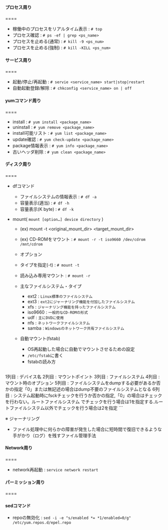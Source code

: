 
#### プロセス周り
====
- 稼働中のプロセスをリアルタイム表示 : `# top`
- プロセス確認 : `# ps -ef | grep <ps_name>`
- プロセスを止める(通常) : `# kill -9 <ps_num>`
- プロセスを止める(強制) : `# kill -KILL <ps_num>`

#### サービス周り
====
- 起動/停止/再起動 : `# servie <service_name> start|stop|restart `
- 自動起動登録/解除 : `# chkconfig <service_name> on | off`

#### yumコマンド周り
====
- install : `# yum install <package_name>`
- uninstall : `# yum remove <package_name>`
- install可能リスト : `# yum list <package_name>`
- update確認 : `# yum check-update <package_name>`
- package情報表示 : `# yum info <package_name>`
- 古いヘッダ削除 : `# yum clean <package_name>`


#### ディスク周り
====
- dfコマンド
  - ファイルシステムの情報表示 : `# df -a`
  - 容量表示(適当) : `# df -h`
  - 容量表示(K byte) : `# df -k`

- mount( `mount [option…] device directory` ) 
  - (ex) mount -t <original_mount_dir> <target_mount_dir>
  - (ex) CD-ROMをマウント : `# mount -r -t iso9660 /dev/cdrom /mnt/cdrom`
  -  オプション
    - タイプを指定(-t) : `# mount -t`  
    - 読み込み専用マウント : `# mount -r`
  
  - 主なファイルシステム・タイプ
    - ext2 : `Linux標準のファイルシステム`
    - ext3 : `ext2にジャーナリング機能を付加したファイルシステム`
    - xfs : `ジャーナリング機能を持ったファイルシステム`
    - iso9660 : `一般的なCD-ROMの形式`
    - udf : `主にDVDに使用`
    - nfs : `ネットワークファイルシステム`
    - samba : `Windowsのネットワーク共有ファイルシステム`

  - 自動マウント(fstab)
    - OS再起動した場合に自動でマウントさせるための設定 
    - `/etc/fstab`に書く
    - fstabの読み方
    ```
1列目 : デバイス名 
2列目 : マウントポイント 
3列目 : ファイルシステム 
4列目 : マウント時のオプション 
5列目 : ファイルシステムをdumpする必要があるか否かの指定「0」または無記述の場合はdump不要のファイルシステムとなる
6列目 : システム起動時にfsckチェックを行うか否かの指定,「0」の場合はチェックを行わない。ルートファイルシステム
でチェックを行う場合は1を指定する.ルートファイルシステム以外でチェックを行う場合は2を指定
    ```

※ ジャーナリング
 - ファイル処理中に何らかの障害が発生した場合に短時間で復旧できるような手がかり（ログ）を残すファイル管理手法

#### Network周り
====
- network再起動 : `service network restart`


#### パーミッション周り
====


#### sedコマンド

  - repoの無効化 : `sed -i -e "s/enabled *= *1/enabled=0/g" /etc/yum.repos.d/epel.repo`

